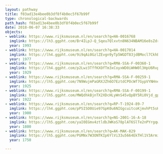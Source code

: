 ```yaml
---
layout: pathway
title: f03ad13e4bee0b3df8f4b0ec5f67b99f
type: chronological-backwards
path_hash: f03ad13e4bee0b3df8f4b0ec5f67b99f
date: 2018-06-07 16:38:33
objects:
- weblink: https://www.rijksmuseum.nl/en/search?q=HA-0016768
  imglink: https://lh3.ggpht.com/Br4ILpJ-Q_Sqeu7Qlxvtn8N634NBAM16e8sZdr4AYf47ROtT8J7AV09y5HAmY6Yx2FKVuZOPSYHAxBz63aZISuJIucbr=s200
  year: 1993
- weblink: https://www.rijksmuseum.nl/en/search?q=HA-0017014
  imglink: https://lh4.ggpht.com/9i9qAi0GzlZEvgn9yTp5WGDT83jdBMocl7CkhByg91-9t3ErpoKFNfU0EHRCU6rHRNu0owioZPF2eHJfyA6feLiAGQ=s200
  year: 1977
- weblink: https://www.rijksmuseum.nl/en/search?q=RMA-SSA-F-00360-1
  imglink: https://lh4.ggpht.com/p2Lwz3TffKXOfTm3xCoyxWD0iWHW0l3HpU6RvpfIWKIHsmy2iuAZSBp0CN4x9XPLB_tmloNSWH5CbYVYrOCqyyX3Ow=s200
  year: 1929
- weblink: https://www.rijksmuseum.nl/en/search?q=RMA-SSA-F-00259-1
  imglink: https://lh5.ggpht.com/7N9WujmPaGRXJZh6O7EztdCPOcWf7GypVYNHneH3P4T8C8tnQWLS8KpXdRdFlVHSLFmhRk4P9XKGW13JKvgUhmh55sk=s200
  year: 1925
- weblink: https://www.rijksmuseum.nl/en/search?q=RMA-SSA-F-00199-1
  imglink: https://lh5.ggpht.com/MWQdhkBjnTX2XDcHLyWnS45vQpBY5Ri0Vjd_gpqBx2GzhA8iOLQv09s2V41VvKTWLYEvEJR_3_RVUFy8F4zK8u3g9g=s200
  year: 1922
- weblink: https://www.rijksmuseum.nl/en/search?q=RP-T-1924-89-7
  imglink: https://lh4.ggpht.com/pPSISO0Uie97GpK0u6NIGgcuitcoKjmvhPt5sKE8OfvYpKcG-QcXxaeFebYbr44QsG-vN1reuSCDHweTQvdoROYXgaE=s200
  year: 1900
- weblink: https://www.rijksmuseum.nl/en/search?q=NG-2001-16-A-18
  imglink: https://lh5.ggpht.com/yaI0EGmv4ztldbJWKoS78plAT6SlTe2nPYrgqwnJkbHYRtg0L6uebgh873YIZiAR9kXn_Agj9q5c0v30kCwfmvU98Kz7=s200
  year: 1800
- weblink: https://www.rijksmuseum.nl/en/search?q=AK-MAK-829
  imglink: https://lh5.ggpht.com/PGMNx7W3ONTKIp6YlVi33u5664EkTHl1V3ArmipSV-RANi5qIEcXwWTyQHD9nNTl4FRt3GwjAH_fDrPST_j-QJLkiro=s200
  year: 1750

---
```

